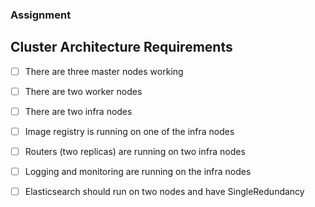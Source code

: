 ### Assignment

## Cluster Architecture Requirements

- [ ] There are three master nodes working

- [ ] There are two worker nodes

- [ ] There are two infra nodes

- [ ] Image registry is running on one of the infra nodes

- [ ] Routers (two replicas) are running on two infra nodes

- [ ] Logging and monitoring are running on the infra nodes

- [ ] Elasticsearch should run on two nodes and have SingleRedundancy
